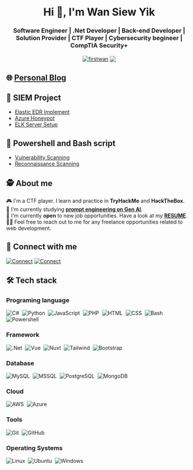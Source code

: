 <h1 align="center">Hi 👋, I'm Wan Siew Yik</h1>
<h3 align="center">Software Engineer | .Net Developer | Back-end Developer | Solution Provider | CTF Player | Cybersecurity begineer | CompTIA Security+</h3>
<div align="center">
  <a href="https://linkedin.com/in/firstwan" target="blank"><img align="center" src="https://img.shields.io/badge/First_Wan-LinkedIn-blue" alt="firstwan" /></a>
  <a href="mailto:firstwan95@gmail.com"><img align="center" src="https://img.shields.io/badge/First%20Wan-D14836?style=flat&logo=Gmail&logoColor=white" /></a>
</div>

## 🌐 [Personal Blog](https://firstwan.github.io/)

## 🧱 SIEM Project
- [Elastic EDR Implement](https://firstwan.github.io/posts/elastic-edr/)
- [Azure Honeypot](https://firstwan.github.io/posts/azure-siem/)
- [ELK Server Setup](https://firstwan.github.io/posts/elastic-server-from-scratch/)

## 📜 Powershell and Bash script
- [Vulnerability Scanning](https://firstwan.github.io/posts/vulner-scan/)
- [Reconnaissance  Scanning](https://firstwan.github.io/posts/remote-scaning/)

## 🕵️ About me
🎮 I'm a CTF player. I learn and practice in **TryHackMe** and **HackTheBox**.<br/>
📖 I'm currently studying **[prompt engineering on Gen AI](https://github.com/firstwan/generative-ai-for-beginners)**.<br/>
🌟 I'm currently **open** to new job opportunities. Have a look at my **[RESUME](https://porfolio-cnd.netlify.app/commons/SoftwareEngineer_WanSiewYik.pdf)**.<br/>
🤝🏻 Feel free to reach out to me for any freelance opportunities related to web development.<br/>

## 🔗 Connect with me
[![Connect](https://skillicons.dev/icons?i=linkedin)](https://linkedin.com/in/firstwan)
[![Connect](https://skillicons.dev/icons?i=gmail)](mailto:firstwan95@gmail.com)

## 🛠 Tech stack
### Programing language
![C#](https://img.shields.io/badge/-C%23-05122A?style=flat&logo=csharp)&nbsp;
![Python](https://img.shields.io/badge/-Python-05122A?style=flat&logo=python)&nbsp;
![JavaScript](https://img.shields.io/badge/-JavaScript-05122A?style=flat&logo=javascript)&nbsp;
![PHP](https://img.shields.io/badge/-PHP-05122A?style=flat&logo=php)&nbsp;
![HTML](https://img.shields.io/badge/-HTML-05122A?style=flat&logo=html5)&nbsp;
![CSS](https://img.shields.io/badge/-CSS-05122A?style=flat&logo=css)&nbsp;
![Bash](https://img.shields.io/badge/-Bash-05122A?style=flat&logo=gnubash)&nbsp;
![Powershell](https://img.shields.io/badge/-Powershell-05122A?style=flat&logo=powershell)&nbsp;

### Framework
![.Net](https://img.shields.io/badge/-.Net-05122A?style=flat&logo=dotnet)&nbsp;
![Vue](https://img.shields.io/badge/-Vue.js-05122A?style=flat&logo=vuedotjs)&nbsp;
![Nuxt](https://img.shields.io/badge/-Nuxt-05122A?style=flat&logo=nuxt)&nbsp;
![Tailwind](https://img.shields.io/badge/-Tailwind_CSS-05122A?style=flat&logo=tailwindcss)&nbsp;
![Bootstrap](https://img.shields.io/badge/-Bootstrap-05122A?style=flat&logo=bootstrap)&nbsp; 

### Database
![MySQL](https://img.shields.io/badge/-MySQL-05122A?style=flat&logo=mysql)&nbsp;
![MSSQL](https://img.shields.io/badge/-MS_SQL-05122A?style=flat&logo=mssql)&nbsp;
![PostgreSQL](https://img.shields.io/badge/-PostgreSQL-05122A?style=flat&logo=postgresql)&nbsp;
![MongoDB](https://img.shields.io/badge/-MongoDB-05122A?style=flat&logo=mongodb)&nbsp;

### Cloud
![AWS](https://img.shields.io/badge/-AWS-05122A?style=flat&logo=amazonwebservices)&nbsp;
![Azure](https://img.shields.io/badge/-Azure-05122A?style=flat&logo=azure)&nbsp;

### Tools
![Git](https://img.shields.io/badge/-Git-05122A?style=flat&logo=git)&nbsp;
![GitHub](https://img.shields.io/badge/-GitHub-05122A?style=flat&logo=github)&nbsp;

### Operating Systems
![Linux](https://img.shields.io/badge/-Linux-05122A?style=flat&logo=linux)&nbsp;
![Ubuntu](https://img.shields.io/badge/-Ubuntu-05122A?style=flat&logo=ubuntu)&nbsp;
![Windows](https://img.shields.io/badge/-Windows-05122A?style=flat&logo=windows)&nbsp;
